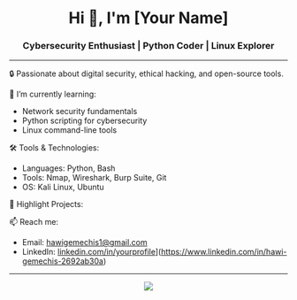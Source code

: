 <h1 align="center">Hi 👋, I'm [Your Name]</h1>
<h3 align="center">Cybersecurity Enthusiast | Python Coder | Linux Explorer</h3>

---

🔒 Passionate about digital security, ethical hacking, and open-source tools.

🌱 I’m currently learning:
- Network security fundamentals
- Python scripting for cybersecurity
- Linux command-line tools

🛠️ Tools & Technologies:
- Languages: Python, Bash
- Tools: Nmap, Wireshark, Burp Suite, Git
- OS: Kali Linux, Ubuntu

📂 Highlight Projects:


📫 Reach me:  
- Email: hawigemechis1@gmail.com  
- LinkedIn: [linkedin.com/in/yourprofile](https://linkedin.com/in/yourprofile)](https://www.linkedin.com/in/hawi-gemechis-2692ab30a)

---

<p align="center">
  <img src="https://github-readme-stats.vercel.app/api?username=Hawi-G&show_icons=true&theme=radical" />
</p>


